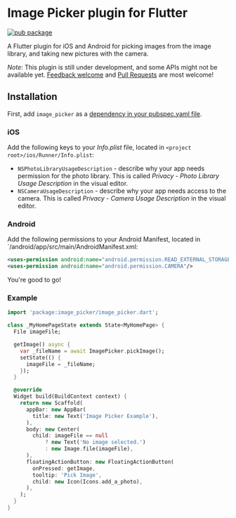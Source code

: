 # Image Picker plugin for Flutter

[![pub package](https://img.shields.io/pub/v/image_picker.svg)](https://pub.dartlang.org/packages/image_picker)

A Flutter plugin for iOS and Android for picking images from the image library,
and taking new pictures with the camera.

*Note*: This plugin is still under development, and some APIs might not be available yet. [Feedback welcome](https://github.com/flutter/flutter/issues) and [Pull Requests](https://github.com/flutter/plugins/pulls) are most welcome!

## Installation

First, add `image_picker` as a [dependency in your pubspec.yaml file](https://flutter.io/platform-plugins/).

### iOS

Add the following keys to your _Info.plist_ file, located in `<project root>/ios/Runner/Info.plist`:

* `NSPhotoLibraryUsageDescription` - describe why your app needs permission for the photo library. This is called _Privacy - Photo Library Usage Description_ in the visual editor.
* `NSCameraUsageDescription` - describe why your app needs access to the camera. This is called _Privacy - Camera Usage Description_ in the visual editor.

### Android

Add the following permissions to your Android Manifest, located in `<project root>/android/app/src/main/AndroidManifest.xml:

```xml
<uses-permission android:name="android.permission.READ_EXTERNAL_STORAGE"/>
<uses-permission android:name="android.permission.CAMERA"/>
```

You're good to go!

### Example

``` dart
import 'package:image_picker/image_picker.dart';

class _MyHomePageState extends State<MyHomePage> {
  File imageFile;

  getImage() async {
    var _fileName = await ImagePicker.pickImage();
    setState(() {
      imageFile = _fileName;
    });
  }

  @override
  Widget build(BuildContext context) {
    return new Scaffold(
      appBar: new AppBar(
        title: new Text('Image Picker Example'),
      ),
      body: new Center(
        child: imageFile == null
            ? new Text('No image selected.')
            : new Image.file(imageFile),
      ),
      floatingActionButton: new FloatingActionButton(
        onPressed: getImage,
        tooltip: 'Pick Image',
        child: new Icon(Icons.add_a_photo),
      ),
    );
  }
}
```

